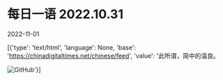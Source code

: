 # 每日一语 2022.10.31

2022-11-01

[{'type': 'text/html', 'language': None, 'base': 'https://chinadigitaltimes.net/chinese/feed', 'value': '此所谓，简中的温良。

![GitHub](https://chinadigitaltimes.net/chinese/files/2022/10/10.31.jpg)'}]
